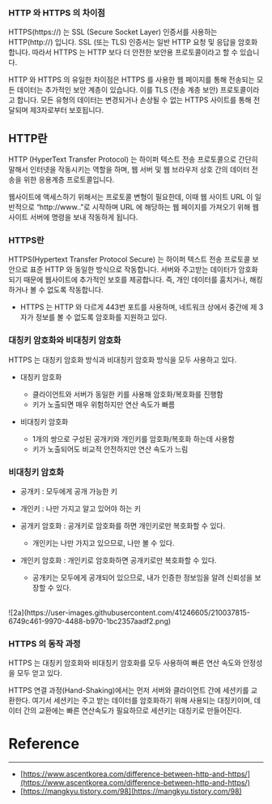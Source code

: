 ### HTTP 와 HTTPS 의 차이점

HTTPS(https://) 는 SSL (Secure Socket Layer) 인증서를 사용하는 HTTP(http://) 입니다. SSL (또는 TLS) 인증서는 일반 HTTP 요청 및 응답을 암호화합니다. 따라서 HTTPS 는 HTTP 보다 더 안전한 보안용 프로토콜이라고 할 수 있습니다.

HTTP 와 HTTPS 의 유일한 차이점은 HTTPS 를 사용한 웹 페이지를 통해 전송되는 모든 데이터는 추가적인 보안 계층이 있습니다. 이를 TLS (전송 계층 보안) 프로토콜이라고 합니다. 모든 유형의 데이터는 변경되거나 손상될 수 없는 HTTPS 사이트를 통해 전달되며 제3자로부터 보호됩니다.

## HTTP란

HTTP (HyperText Transfer Protocol) 는 하이퍼 텍스트 전송 프로토콜으로 간단히 말해서 인터넷을 작동시키는 역할을 하며, 웹 서버 및 웹 브라우저 상호 간의 데이터 전송을 위한 응용계층 프로토콜입니다.

웹사이트에 액세스하기 위해서는 프로토콜 변형이 필요한데, 이때 웹 사이트 URL 이 일반적으로 “http://www..”로 시작하며 URL 에 해당하는 웹 페이지를 가져오기 위해 웹 사이트 서버에 명령을 보내 작동하게 됩니다.

### HTTPS란

HTTPS(Hypertext Transfer Protocol Secure) 는 하이퍼 텍스트 전송 프로토콜 보안으로 표준 HTTP 와 동일한 방식으로 작동합니다. 서버와 주고받는 데이터가 암호화되기 때문에 웹사이트에 추가적인 보호를 제공합니다. 즉, 개인 데이터를 훔치거나, 해킹하거나 볼 수 없도록 작동합니다.

- HTTPS 는 HTTP 와 다르게 443번 포트를 사용하며, 네트워크 상에서 중간에 제 3자가 정보를 볼 수 없도록 암호화를 지원하고 있다.

### 대칭키 암호화와 비대칭키 암호화

HTTPS 는 대칭키 암호화 방식과 비대칭키 암호화 방식을 모두 사용하고 있다.

- 대칭키 암호화
    - 클라이언트와 서버가 동일한 키를 사용해 암호화/복호화를 진행함
    - 키가 노출되면 매우 위험하지만 연산 속도가 빠름

- 비대칭키 암호화
    - 1개의 쌍으로 구성된 공개키와 개인키를 암호화/복호화 하는데 사용함
    - 키가 노출되어도 비교적 안전하지만 연산 속도가 느림

### 비대칭키 암호화

- 공개키 : 모두에게 공개 가능한 키
- 개인키 : 나만 가지고 알고 있어야 하는 키

- 공개키 암호화 : 공개키로 암호화를 하면 개인키로만 복호화할 수 있다.
    - 개인키는 나만 가지고 있으므로, 나만 볼 수 있다.
- 개인키 암호화 : 개인키로 암호화하면 공개키로만 복호화할 수 있다.
    - 공개키는 모두에게 공개되어 있으므로, 내가 인증한 정보임을 알려 신뢰성을 보장할 수 있다.

<br />
![2a](https://user-images.githubusercontent.com/41246605/210037815-6749c461-9970-4488-b970-1bc2357aadf2.png)

### HTTPS 의 동작 과정

HTTPS 는 대칭키 암호화와 비대칭키 암호화를 모두 사용하여 빠른 연산 속도와 안정성을 모두 얻고 있다.

HTTPS 연결 과정(Hand-Shaking)에서는 먼저 서버와 클라이언트 간에 세션키를 교환한다. 여기서 세션키는 주고 받는 데이터를 암호화하기 위해 사용되는 대칭키이며, 데이터 간의 교환에는 빠른 연산속도가 필요하므로 세션키는 대칭키로 만들어진다.

# Reference

---

- [https://www.ascentkorea.com/difference-between-http-and-https/](https://www.ascentkorea.com/difference-between-http-and-https/)
- [https://mangkyu.tistory.com/98](https://mangkyu.tistory.com/98)